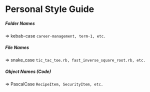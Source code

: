 # Personal Style Guide

##### Folder Names
=> kebab-case
`career-management, term-1, etc.`

##### File Names
=> snake_case
`tic_tac_toe.rb, fast_inverse_square_root.rb, etc.`

##### Object Names (Code)
=> PascalCase
`RecipeItem, SecurityItem, etc.`